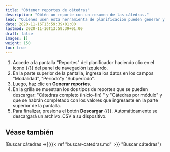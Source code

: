 ```yaml
---
title: "Obtener reportes de cátedras"
description: "Obtén un reporte con un resumen de las cátedras."
lead: "Quienes usen esta herramienta de planificación pueden generar y descargar informes detallados que ayuden a la gestión de las cátedras y los módulos de manera sencilla."
date: 2020-11-16T13:59:39+01:00
lastmod: 2020-11-16T13:59:39+01:00
draft: false
images: []
weight: 150
toc: true
---
```


1. Accede a la pantalla "Reportes" del planificador haciendo clic en el icono {{<inline-icon image="report.png" alt="report icon">}} del panel de navegación izquierdo.
1. En la parte superior de la pantalla, ingresa los datos en los campos "Modalidad", "Período"y "Subperíodo".
1. Luego, haz clic en **Generar reportes**. 
1. En la grilla se muestran los dos tipos de reportes que se pueden descargar: "Cátedras completo (inicio-fin)
" y "Cátedras por módulo" y que se habrán completado con los valores que ingresaste en la parte superior de la pantalla. 
1. Para finalizar, presiona el botón **Descargar** {{<inline-icon image="download file.png" alt="download icon">}}. Automáticamente se descargará un archivo .CSV a su dispositivo.

## Véase también

[Buscar cátedras →]({{< ref "buscar-catedras.md" >}} "Buscar cátedras")
